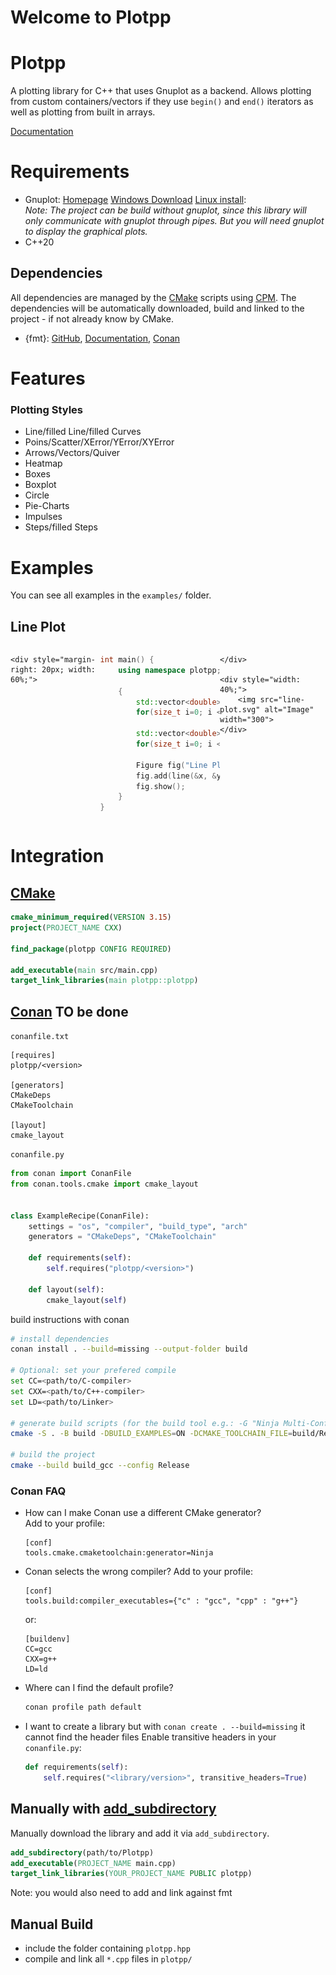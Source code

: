 # Welcome to Plotpp

Plotpp
======

A plotting library for C++ that uses Gnuplot as a backend.
Allows plotting from custom containers/vectors if they use `begin()` and `end()` iterators as well as plotting from built in arrays.

[Documentation](https://tobiaswallner.github.io/plotpp/)

Requirements
============
- Gnuplot: [Homepage](http://gnuplot.info/index.html) [Windows Download](https://sourceforge.net/projects/gnuplot/files/gnuplot/) [Linux install](https://riptutorial.com/gnuplot/example/11275/installation-or-setup):  
	*Note: The project can be build without gnuplot,
	since this library will only communicate with gnuplot through pipes. 
	But you will need gnuplot to display the graphical plots.*
- C++20


Dependencies
------------
All dependencies are managed by the [CMake](https://cmake.org/) scripts using [CPM](https://github.com/cpm-cmake/CPM.cmake). 
The dependencies will be automatically downloaded, build and linked to the project - if not already know by CMake.
- {fmt}: [GitHub](https://github.com/fmtlib/fmt), [Documentation](https://fmt.dev/11.0/), [Conan](https://conan.io/center/recipes/fmt?version=)

Features
========
### Plotting Styles
- Line/filled Line/filled Curves
- Poins/Scatter/XError/YError/XYError
- Arrows/Vectors/Quiver
- Heatmap
- Boxes
- Boxplot
- Circle
- Pie-Charts
- Impulses
- Steps/filled Steps

Examples
========

You can see all examples in the `examples/` folder.

Line Plot
---------


<div style="display: flex; align-items: flex-start;">

	<div style="margin-right: 20px; width: 60%;">
```C++
int main() {
	using namespace plotpp;

	{
		std::vector<double> x(20);
		for(size_t i=0; i < x.size(); ++i) x[i] = i;

		std::vector<double> y1(20);
		for(size_t i=0; i < y1.size(); ++i) y1[i] = 1./i*30;

		Figure fig("Line Plot from XY");
		fig.add(line(&x, &y1).label("1/x*30"));
		fig.show();
	}
}
```
	</div>

	<div style="width: 40%;">
		<img src="line-plot.svg" alt="Image" width="300">
	</div>

</div>


Integration
===========

[CMake](https://cmake.org/)
---------------------------
```cmake
cmake_minimum_required(VERSION 3.15)
project(PROJECT_NAME CXX)

find_package(plotpp CONFIG REQUIRED)

add_executable(main src/main.cpp)
target_link_libraries(main plotpp::plotpp)
```

[Conan](https://conan.io/) **TO be done**
--------------------------
`conanfile.txt`
```conanfile
[requires]
plotpp/<version>

[generators]
CMakeDeps
CMakeToolchain

[layout]
cmake_layout
```

`conanfile.py`
```py
from conan import ConanFile
from conan.tools.cmake import cmake_layout


class ExampleRecipe(ConanFile):
    settings = "os", "compiler", "build_type", "arch"
    generators = "CMakeDeps", "CMakeToolchain"

    def requirements(self):
        self.requires("plotpp/<version>")

    def layout(self):
        cmake_layout(self)
```

build instructions with conan
```bash
# install dependencies
conan install . --build=missing --output-folder build

# Optional: set your prefered compile
set CC=<path/to/C-compiler>
set CXX=<path/to/C++-compiler>
set LD=<path/to/Linker>

# generate build scripts (for the build tool e.g.: -G "Ninja Multi-Config")
cmake -S . -B build -DBUILD_EXAMPLES=ON -DCMAKE_TOOLCHAIN_FILE=build/Release/generators/conan_toolchain.cmake

# build the project
cmake --build build_gcc --config Release
```

### Conan FAQ
+ 	How can I make Conan use a different CMake generator?  
	Add to your profile:
	```
	[conf]
	tools.cmake.cmaketoolchain:generator=Ninja
	```
+	Conan selects the wrong compiler?
	Add to your profile:
	```
	[conf]
	tools.build:compiler_executables={"c" : "gcc", "cpp" : "g++"}
	```
	or:
	```
	[buildenv]
	CC=gcc
	CXX=g++
	LD=ld
	```
+	Where can I find the default profile?
	```bash
	conan profile path default
	```
+	I want to create a library but with `conan create . --build=missing` it cannot find the header files
	Enable transitive headers in your `conanfile.py`:
	```py
	def requirements(self):
		self.requires("<library/version>", transitive_headers=True)
	```

Manually with [add_subdirectory](https://cmake.org/cmake/help/latest/command/add_subdirectory.html)
------------------------
Manually download the library and add it via `add_subdirectory`.
```cmake
add_subdirectory(path/to/Plotpp)
add_executable(PROJECT_NAME main.cpp)
target_link_libraries(YOUR_PROJECT_NAME PUBLIC plotpp)
```
Note: you would also need to add and link against fmt

Manual Build
------------
- include the folder containing `plotpp.hpp`
- compile and link all `*.cpp` files in `plotpp/`


